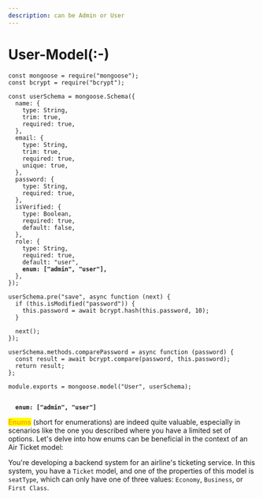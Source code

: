 ```yaml
---
description: can be Admin or User
---
```


# User-Model(:-)

<pre class="language-javascript"><code class="lang-javascript">const mongoose = require("mongoose");
const bcrypt = require("bcrypt");

const userSchema = mongoose.Schema({
  name: {
    type: String,
    trim: true,
    required: true,
  },
  email: {
    type: String,
    trim: true,
    required: true,
    unique: true,
  },
  password: {
    type: String,
    required: true,
  },
  isVerified: {
    type: Boolean,
    required: true,
    default: false,
  },
  role: {
    type: String,
    required: true,
    default: "user",
<strong>    enum: ["admin", "user"],
</strong>  },
});

userSchema.pre("save", async function (next) {
  if (this.isModified("password")) {
    this.password = await bcrypt.hash(this.password, 10);
  }

  next();
});

userSchema.methods.comparePassword = async function (password) {
  const result = await bcrypt.compare(password, this.password);
  return result;
};

module.exports = mongoose.model("User", userSchema);

</code></pre>

<pre><code><strong>  enum: ["admin", "user"] 
</strong></code></pre>

<mark style="color:orange;">**Enums**</mark> (short for enumerations) are indeed quite valuable, especially in scenarios like the one you described where you have a limited set of options. Let's delve into how enums can be beneficial in the context of an Air Ticket model:

You're developing a backend system for an airline's ticketing service. In this system, you have a `Ticket` model, and one of the properties of this model is `seatType`, which can only have one of three values: `Economy`, `Business`, or `First Class`.
